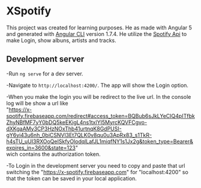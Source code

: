 # XSpotify

This project was created for learning purposes. He as made with Angular 5 and generated with [Angular CLI](https://github.com/angular/angular-cli) version 1.7.4. He utilize the [Spotify Api](https://developer.spotify.com/documentation/web-api/reference/search/search/) to make Login, show albuns, artists and tracks.

## Development server

-Run `ng serve` for a dev server. 

-Navigate to `http://localhost:4200/`. The app will show the Login option. 

-When you make the login you will be redirect to the live url. In the console log will be show a url like <br/>"https://x-spotify.firebaseapp.com/redirect#access_token=BQBub6sJkLYeCIQ4pITfbkZhyNBfMF7yY0bDQ5keEKigL4ns1txlYI5MyrcKQVFCgvo-dXKgaAMy3CP3HzNOxThb41urtnqK8GdPUSI-gY6yi43u6nh_0biCSNVl3Et7QLK0v8qu0u3ApRx83_s1TkR-h4sTU_uUI3RXOoQeISkfyOlodqlLafJL1miqfNY1s1Jx2g&token_type=Bearer&expires_in=3600&state=123" <br/> wich contains the authorization token. 

-To Login in the development server you need to copy and paste that url switching the "https://x-spotify.firebaseapp.com" for "localhost:4200" so that the token can be saved in your local application.


